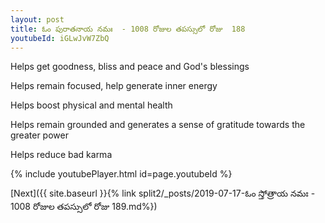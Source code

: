 ```yaml
---
layout: post
title: ఓం పురాతనాయ నమః  - 1008 రోజుల తపస్సులో రోజు  188
youtubeId: iGLwJvW7ZbQ
---
```

 
 
Helps get goodness, bliss and peace and God's blessings
 
Helps remain focused, help generate inner energy 
 
Helps boost physical and mental health 
 
Helps remain grounded and generates a sense of gratitude towards the greater power 
 
Helps reduce bad karma
 
 
 
 


{% include youtubePlayer.html id=page.youtubeId %}
 
[Next]({{ site.baseurl }}{% link  split2/_posts/2019-07-17-ఓం స్తోత్రాయ నమః  - 1008 రోజుల తపస్సులో రోజు  189.md%})
 
